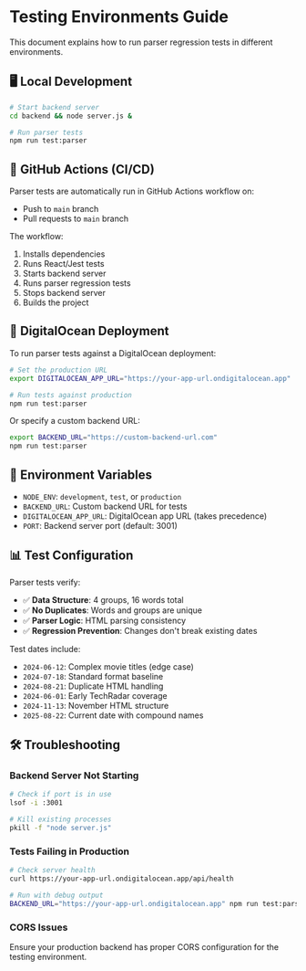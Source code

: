 # Testing Environments Guide

This document explains how to run parser regression tests in different environments.

## 🖥️ Local Development

```bash
# Start backend server
cd backend && node server.js &

# Run parser tests
npm run test:parser
```

## 🚀 GitHub Actions (CI/CD)

Parser tests are automatically run in GitHub Actions workflow on:
- Push to `main` branch
- Pull requests to `main` branch

The workflow:
1. Installs dependencies
2. Runs React/Jest tests
3. Starts backend server
4. Runs parser regression tests
5. Stops backend server
6. Builds the project

## 🌊 DigitalOcean Deployment

To run parser tests against a DigitalOcean deployment:

```bash
# Set the production URL
export DIGITALOCEAN_APP_URL="https://your-app-url.ondigitalocean.app"

# Run tests against production
npm run test:parser
```

Or specify a custom backend URL:

```bash
export BACKEND_URL="https://custom-backend-url.com"
npm run test:parser
```

## 🔧 Environment Variables

- `NODE_ENV`: `development`, `test`, or `production`
- `BACKEND_URL`: Custom backend URL for tests
- `DIGITALOCEAN_APP_URL`: DigitalOcean app URL (takes precedence)
- `PORT`: Backend server port (default: 3001)

## 📊 Test Configuration

Parser tests verify:
- ✅ **Data Structure**: 4 groups, 16 words total
- ✅ **No Duplicates**: Words and groups are unique
- ✅ **Parser Logic**: HTML parsing consistency
- ✅ **Regression Prevention**: Changes don't break existing dates

Test dates include:
- `2024-06-12`: Complex movie titles (edge case)
- `2024-07-18`: Standard format baseline
- `2024-08-21`: Duplicate HTML handling
- `2024-06-01`: Early TechRadar coverage
- `2024-11-13`: November HTML structure
- `2025-08-22`: Current date with compound names

## 🛠️ Troubleshooting

### Backend Server Not Starting
```bash
# Check if port is in use
lsof -i :3001

# Kill existing processes
pkill -f "node server.js"
```

### Tests Failing in Production
```bash
# Check server health
curl https://your-app-url.ondigitalocean.app/api/health

# Run with debug output
BACKEND_URL="https://your-app-url.ondigitalocean.app" npm run test:parser
```

### CORS Issues
Ensure your production backend has proper CORS configuration for the testing environment.
